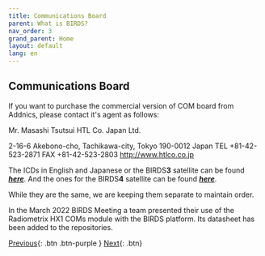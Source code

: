 ```yaml
---
title: Communications Board
parent: What is BIRDS?
nav_order: 3
grand_parent: Home
layout: default
lang: en
---
```


## Communications Board

If you want to purchase the commercial version of COM board from Addnics, please contact it's agent as follows:

Mr. Masashi Tsutsui
HTL Co. Japan Ltd.

2-16-6 Akebono-cho, Tachikawa-city,
Tokyo 190-0012 Japan
TEL +81-42-523-2871 FAX +81-42-523-2803
http://www.htlco.co.jp

The ICDs in English and Japanese or the BIRDS**3** satellite can be found [***here***](https://github.com/BIRDSOpenSource/BIRDS3-COM).
And the ones for the BIRDS**4** satellite can be found [***here***](https://github.com/BIRDSOpenSource/BIRDS4-COM).

While they are the same, we are keeping them separate to maintain order.

In the March 2022 BIRDS Meeting a team presented their use of the Radiometrix HX1 COMs module with the BIRDS platform. Its datasheet has been added to the repositories.

[Previous]({{site.url}}./){: .btn .btn-purple }
[Next]({{site.url}}/overview/birds/bpb-page){: .btn}